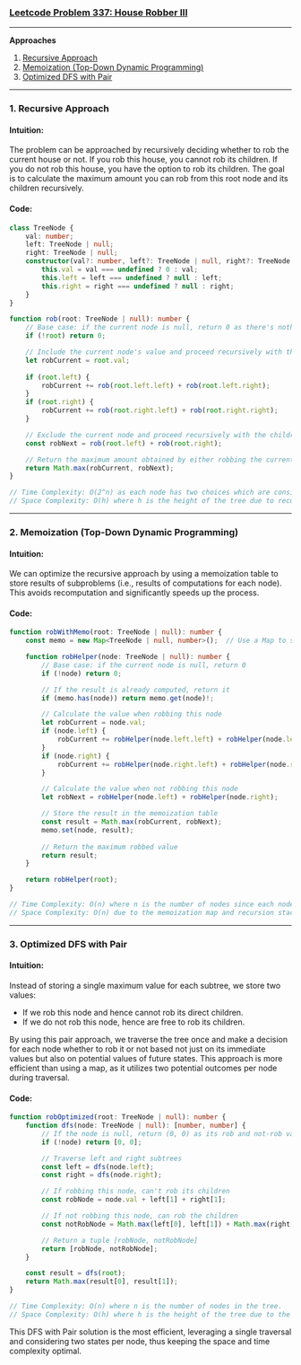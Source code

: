 ### [Leetcode Problem 337: House Robber III](https://leetcode.com/problems/house-robber-iii/)

---

**Approaches**

1. [Recursive Approach](#1-recursive-approach)
2. [Memoization (Top-Down Dynamic Programming)](#2-memoization-top-down-dynamic-programming)
3. [Optimized DFS with Pair](#3-optimized-dfs-with-pair)

---

### 1. Recursive Approach

#### Intuition:
The problem can be approached by recursively deciding whether to rob the current house or not. If you rob this house, you cannot rob its children. If you do not rob this house, you have the option to rob its children. The goal is to calculate the maximum amount you can rob from this root node and its children recursively.

#### Code:
```typescript
class TreeNode {
    val: number;
    left: TreeNode | null;
    right: TreeNode | null;
    constructor(val?: number, left?: TreeNode | null, right?: TreeNode | null) {
        this.val = val === undefined ? 0 : val;
        this.left = left === undefined ? null : left;
        this.right = right === undefined ? null : right;
    }
}

function rob(root: TreeNode | null): number {
    // Base case: if the current node is null, return 0 as there's nothing to rob
    if (!root) return 0;

    // Include the current node's value and proceed recursively with the grandchildren
    let robCurrent = root.val;
    
    if (root.left) {
        robCurrent += rob(root.left.left) + rob(root.left.right);
    }
    if (root.right) {
        robCurrent += rob(root.right.left) + rob(root.right.right);
    }

    // Exclude the current node and proceed recursively with the children
    const robNext = rob(root.left) + rob(root.right);

    // Return the maximum amount obtained by either robbing the current node or skipping it
    return Math.max(robCurrent, robNext);
}

// Time Complexity: O(2^n) as each node has two choices which are considered independently.
// Space Complexity: O(h) where h is the height of the tree due to recursion stacking.
```

---

### 2. Memoization (Top-Down Dynamic Programming)

#### Intuition:
We can optimize the recursive approach by using a memoization table to store results of subproblems (i.e., results of computations for each node). This avoids recomputation and significantly speeds up the process.

#### Code:
```typescript
function robWithMemo(root: TreeNode | null): number {
    const memo = new Map<TreeNode | null, number>();  // Use a Map to store the result of sub-trees

    function robHelper(node: TreeNode | null): number {
        // Base case: if the current node is null, return 0
        if (!node) return 0;

        // If the result is already computed, return it
        if (memo.has(node)) return memo.get(node)!;

        // Calculate the value when robbing this node
        let robCurrent = node.val;
        if (node.left) {
            robCurrent += robHelper(node.left.left) + robHelper(node.left.right);
        }
        if (node.right) {
            robCurrent += robHelper(node.right.left) + robHelper(node.right.right);
        }

        // Calculate the value when not robbing this node
        let robNext = robHelper(node.left) + robHelper(node.right);

        // Store the result in the memoization table
        const result = Math.max(robCurrent, robNext);
        memo.set(node, result);
        
        // Return the maximum robbed value
        return result;
    }

    return robHelper(root);
}

// Time Complexity: O(n) where n is the number of nodes since each node is processed once.
// Space Complexity: O(n) due to the memoization map and recursion stack.
```

---

### 3. Optimized DFS with Pair

#### Intuition:
Instead of storing a single maximum value for each subtree, we store two values: 
- If we rob this node and hence cannot rob its direct children.
- If we do not rob this node, hence are free to rob its children.

By using this pair approach, we traverse the tree once and make a decision for each node whether to rob it or not based not just on its immediate values but also on potential values of future states. This approach is more efficient than using a map, as it utilizes two potential outcomes per node during traversal.

#### Code:
```typescript
function robOptimized(root: TreeNode | null): number {
    function dfs(node: TreeNode | null): [number, number] {
        // If the node is null, return (0, 0) as its rob and not-rob value
        if (!node) return [0, 0];

        // Traverse left and right subtrees
        const left = dfs(node.left);
        const right = dfs(node.right);

        // If robbing this node, can't rob its children
        const robNode = node.val + left[1] + right[1];

        // If not robbing this node, can rob the children
        const notRobNode = Math.max(left[0], left[1]) + Math.max(right[0], right[1]);

        // Return a tuple [robNode, notRobNode]
        return [robNode, notRobNode];
    }

    const result = dfs(root);
    return Math.max(result[0], result[1]);
}

// Time Complexity: O(n) where n is the number of nodes in the tree.
// Space Complexity: O(h) where h is the height of the tree due to the recursion stack.
```

This DFS with Pair solution is the most efficient, leveraging a single traversal and considering two states per node, thus keeping the space and time complexity optimal.

